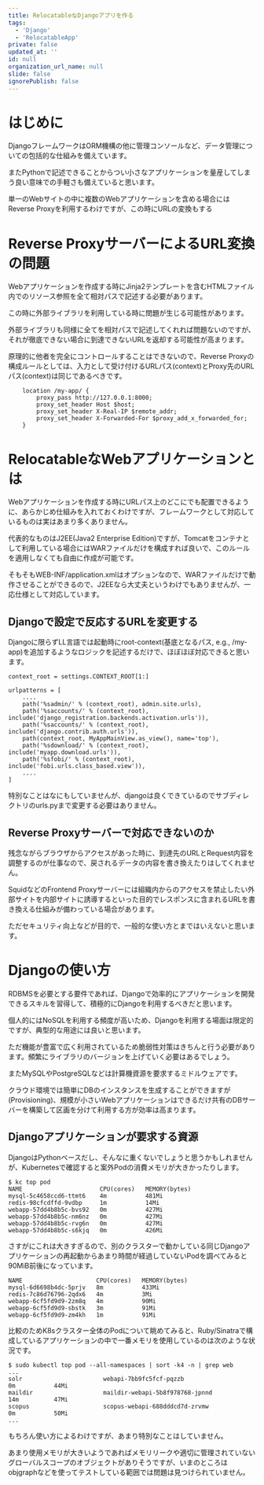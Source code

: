 ```yaml
---
title: RelocatableなDjangoアプリを作る
tags:
  - 'Django'
  - 'RelocatableApp'
private: false
updated_at: ''
id: null
organization_url_name: null
slide: false
ignorePublish: false
---
```

# はじめに

DjangoフレームワークはORM機構の他に管理コンソールなど、データ管理についての包括的な仕組みを備えています。

またPythonで記述できることからつい小さなアプリケーションを量産してしまう良い意味での手軽さも備えていると思います。

単一のWebサイトの中に複数のWebアプリケーションを含める場合にはReverse Proxyを利用するわけですが、この時にURLの変換もする

# Reverse ProxyサーバーによるURL変換の問題

Webアプリケーションを作成する時にJinja2テンプレートを含むHTMLファイル内でのリソース参照を全て相対パスで記述する必要があります。

この時に外部ライブラリを利用している時に問題が生じる可能性があります。

外部ライブラリも同様に全てを相対パスで記述してくれれば問題ないのですが、それが徹底できない場合に到達できないURLを返却する可能性が高まります。

原理的に他者を完全にコントロールすることはできないので、Reverse Proxyの構成ルールとしては、入力として受け付けるURLパス(context)とProxy先のURLパス(context)は同じであるべきです。

```nginx:問題となる可能性のあるProxyルールの例
    location /my-app/ {
        proxy_pass http://127.0.0.1:8000;
        proxy_set_header Host $host;
        proxy_set_header X-Real-IP $remote_addr;
        proxy_set_header X-Forwarded-For $proxy_add_x_forwarded_for;
    }
```

# RelocatableなWebアプリケーションとは

Webアプリケーションを作成する時にURLパス上のどこにでも配置できるように、あらかじめ仕組みを入れておくわけですが、フレームワークとして対応しているものは実はあまり多くありません。

代表的なものはJ2EE(Java2 Enterprise Edition)ですが、Tomcatをコンテナとして利用している場合にはWARファイルだけを構成すれば良いで、このルールを適用しなくても自由に作成が可能です。

そもそもWEB-INF/application.xmlはオプションなので、WARファイルだけで動作させることができるので、J2EEなら大丈夫というわけでもありませんが、一応仕様として対応しています。

## Djangoで設定で反応するURLを変更する

Djangoに限らずLL言語では起動時にroot-context(基底となるパス, e.g., /my-app)を追加するようなロジックを記述するだけで、ほぼほぼ対応できると思います。

```python:top-directory(myapp/)に配置しているurls.pyファイルから抜粋
context_root = settings.CONTEXT_ROOT[1:]

urlpatterns = [
    ....
    path('%sadmin/' % (context_root), admin.site.urls),
    path('%saccounts/' % (context_root), include('django_registration.backends.activation.urls')),
    path('%saccounts/' % (context_root), include('django.contrib.auth.urls')),
    path(context_root, MyAppMainView.as_view(), name='top'),
	path('%sdownload/' % (context_root), include('myapp.download.urls')),
    path('%sfobi/' % (context_root), include('fobi.urls.class_based.view')),
    ....
]
```

特別なことはなにもしていませんが、djangoは良くできているのでサブディレクトリのurls.pyまで変更する必要はありません。

## Reverse Proxyサーバーで対応できないのか

残念ながらブラウザからアクセスがあった時に、到達先のURLとRequest内容を調整するのが仕事なので、戻されるデータの内容を書き換えたりはしてくれません。

SquidなどのFrontend Proxyサーバーには組織内からのアクセスを禁止したい外部サイトを内部サイトに誘導するといった目的でレスポンスに含まれるURLを書き換える仕組みが備わっている場合があります。

ただセキュリティ向上などが目的で、一般的な使い方とまではいえないと思います。

# Djangoの使い方

RDBMSを必要とする要件であれば、Djangoで効率的にアプリケーションを開発できるスキルを習得して、積極的にDjangoを利用するべきだと思います。

個人的にはNoSQLを利用する頻度が高いため、Djangoを利用する場面は限定的ですが、典型的な用途には良いと思います。

ただ機能が豊富で広く利用されているため脆弱性対策はきちんと行う必要があります。頻繁にライブラリのバージョンを上げていく必要はあるでしょう。

またMySQLやPostgreSQLなどは計算機資源を要求するミドルウェアです。

クラウド環境では簡単にDBのインスタンスを生成することができますが(Provisioning)、規模が小さいWebアプリケーションはできるだけ共有のDBサーバーを構築して区画を分けて利用する方が効率は高まります。

## Djangoアプリケーションが要求する資源

DjangoはPythonベースだし、そんなに重くないでしょうと思うかもしれませんが、Kubernetesで確認すると案外Podの消費メモリが大きかったりします。

```bash:"kc"はkubectlコマンド+αへのaliasです。
$ kc top pod
NAME                      CPU(cores)   MEMORY(bytes)
mysql-5c4658ccd6-ttmt6    4m           481Mi
redis-98cfcdffd-9vdbp     1m           14Mi
webapp-57dd4b8b5c-bvs92   0m           427Mi
webapp-57dd4b8b5c-nm6nz   0m           427Mi
webapp-57dd4b8b5c-rvg6n   0m           427Mi
webapp-57dd4b8b5c-s6kjq   0m           426Mi
```

さすがにこれは大きすぎるので、別のクラスターで動かしている同じDjangoアプリケーションの再起動からあまり時間が経過していないPodを調べてみると90MiB前後になっています。

```bash:別クラスターでの同じアプリケーションの稼動状況
NAME                     CPU(cores)   MEMORY(bytes)
mysql-6d6698b4dc-5prjv   8m           433Mi
redis-7c86d76796-2qdx6   4m           3Mi
webapp-6cf5fd9d9-2zm8q   4m           90Mi
webapp-6cf5fd9d9-sbstk   3m           91Mi
webapp-6cf5fd9d9-zm4kh   1m           91Mi
```

比較のためK8sクラスター全体のPodについて眺めてみると、Ruby/Sinatraで構成しているアプリケーションの中で一番メモリを使用しているのは次のような状況です。

```bash:Ruby/Sinatraで構成しているアプリケーション
$ sudo kubectl top pod --all-namespaces | sort -k4 -n | grep web
...
solr                       webapi-7bb9fc5fcf-pqzzb                              0m           44Mi
maildir                    maildir-webapi-5b8f978768-jpnnd                      14m          47Mi
scopus                     scopus-webapi-688dddcd7d-zrvmw                       0m           50Mi
...
```

もちろん使い方によるわけですが、あまり特別なことはしていません。

あまり使用メモリが大きいようであればメモリリークや適切に管理されていないグローバルスコープのオブジェクトがありそうですが、いまのところはobjgraphなどを使ってテストしている範囲では問題は見つけられていません。

